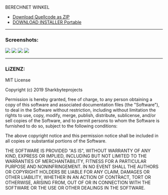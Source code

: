BERECHNET WINKEL


-  [Download Quellcode as ZIP](https://github.com/Sharkbyteprojects/Winkel-Rechner-Dreick-f-r-Sch-ler-und-Programmieranf-nger-QT/archive/master.zip)
- [DOWNLOAD INSTALLER Portable](https://github.com/Sharkbyteprojects/Winkel-Rechner-Dreick-f-r-Sch-ler-und-Programmieranf-nger-QT/releases/download/WIN1/WINKEL.WINDOWS.Portable.exe)


---
### Screenshots:

![](https://user-images.githubusercontent.com/40953479/52411898-82140580-2add-11e9-86f8-a7f3403b58ed.PNG)
![](https://user-images.githubusercontent.com/40953479/52411897-817b6f00-2add-11e9-80ad-afeeeeb8024b.PNG)
![](https://user-images.githubusercontent.com/40953479/52411896-817b6f00-2add-11e9-9a6d-aab2649704f7.PNG)
![](https://user-images.githubusercontent.com/40953479/52411894-817b6f00-2add-11e9-803e-723861d874f4.PNG)


----

### LiZENZ:

MIT License

Copyright (c) 2019 Sharkbyteprojects

Permission is hereby granted, free of charge, to any person obtaining a copy
of this software and associated documentation files (the "Software"), to deal
in the Software without restriction, including without limitation the rights
to use, copy, modify, merge, publish, distribute, sublicense, and/or sell
copies of the Software, and to permit persons to whom the Software is
furnished to do so, subject to the following conditions:

The above copyright notice and this permission notice shall be included in all
copies or substantial portions of the Software.

THE SOFTWARE IS PROVIDED "AS IS", WITHOUT WARRANTY OF ANY KIND, EXPRESS OR
IMPLIED, INCLUDING BUT NOT LIMITED TO THE WARRANTIES OF MERCHANTABILITY,
FITNESS FOR A PARTICULAR PURPOSE AND NONINFRINGEMENT. IN NO EVENT SHALL THE
AUTHORS OR COPYRIGHT HOLDERS BE LIABLE FOR ANY CLAIM, DAMAGES OR OTHER
LIABILITY, WHETHER IN AN ACTION OF CONTRACT, TORT OR OTHERWISE, ARISING FROM,
OUT OF OR IN CONNECTION WITH THE SOFTWARE OR THE USE OR OTHER DEALINGS IN THE
SOFTWARE.
